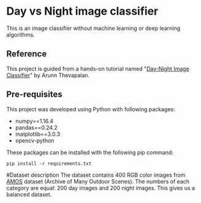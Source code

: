 # Day vs Night image classifier
This is an image classifier without machine learning or deep learning algorithms.
## Reference
This project is guided from a hands-on tutorial named "[Day-Night Image Classifier](https://github.com/arunnthevapalan/day-night-classifier)" by Arunn Thevapalan.
## Pre-requisites
This project was developed using Python with following packages:
- numpy==1.16.4
- pandas==0.24.2
- matplotlib==3.0.3
- opencv-python  

These packages can be installed with the following pip command:  

 ``` pip install -r requirements.txt ```
 
#Dataset description
The dataset contains 400 RGB color images from [AMOS](https://mvrl.cse.wustl.edu/datasets/amos/) dataset (Archive of Many Outdoor Scenes). The numbers of each category are equal: 200 day images and 200 night images. This gives us a balanced dataset.
